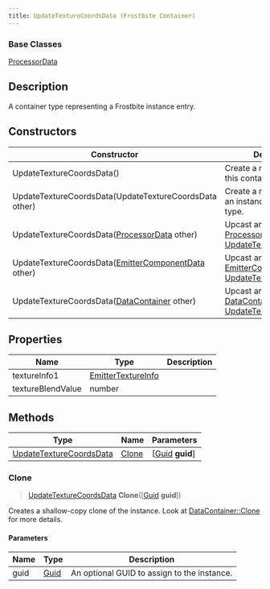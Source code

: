 ```yaml
---
title: UpdateTextureCoordsData (Frostbite Container)
---
```

### Base Classes

[ProcessorData](ProcessorData)

## Description

A container type representing a Frostbite instance entry.

## Constructors

| Constructor                                                                        | Description                                                                                                                           |
| ---------------------------------------------------------------------------------- | ------------------------------------------------------------------------------------------------------------------------------------- |
| UpdateTextureCoordsData()                                                          | Create a new instance of this container type.                                                                                         |
| UpdateTextureCoordsData(UpdateTextureCoordsData other)                             | Create a reference copy of an instance of the same type.                                                                              |
| UpdateTextureCoordsData([ProcessorData](ProcessorData) other)                      | Upcast an instance of type [ProcessorData](ProcessorData) to [UpdateTextureCoordsData](UpdateTextureCoordsData).                      |
| UpdateTextureCoordsData([EmitterComponentData](EmitterComponentData) other)        | Upcast an instance of type [EmitterComponentData](EmitterComponentData) to [UpdateTextureCoordsData](UpdateTextureCoordsData).        |
| UpdateTextureCoordsData([DataContainer](/vext/ref/cls/shr/datacontainer) other) | Upcast an instance of type [DataContainer](/vext/ref/cls/shr/datacontainer) to [UpdateTextureCoordsData](UpdateTextureCoordsData). |

## Properties

| Name              | Type                                     | Description |
| ----------------- | ---------------------------------------- | ----------- |
| textureInfo1      | [EmitterTextureInfo](EmitterTextureInfo) |             |
| textureBlendValue | number                                   |             |

## Methods

| Type                                               | Name            | Parameters                                     |
| -------------------------------------------------- | --------------- | ---------------------------------------------- |
| [UpdateTextureCoordsData](UpdateTextureCoordsData) | [Clone](#clone) | \[[Guid](/vext/ref/cls/shr/guid) **guid**\] |

### Clone

> [UpdateTextureCoordsData](UpdateTextureCoordsData) **Clone**(\[[Guid](/vext/ref/cls/shr/guid) **guid**\])

Creates a shallow-copy clone of the instance. Look at [DataContainer::Clone](/vext/ref/cls/shr/datacontainer#clone) for more details.

#### Parameters

| Name | Type         | Description                                 |
| ---- | ------------ | ------------------------------------------- |
| guid | [Guid](Guid) | An optional GUID to assign to the instance. |
